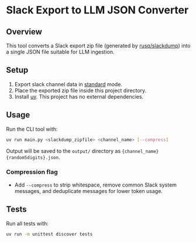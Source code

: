 # Slack Export to LLM JSON Converter

## Overview
This tool converts a Slack export zip file (generated by [rusq/slackdump](https://github.com/rusq/slackdump)) into a single JSON file suitable for LLM ingestion.

## Setup
1. Export slack channel data in [standard](https://github.com/rusq/slackdump/blob/master/doc/usage-export.rst#export-types) mode.
2. Place the exported zip file inside this project directory.
3. Install [uv](https://github.com/astral-sh/uv). This project has no external dependencies.

## Usage

Run the CLI tool with:
```sh
uv run main.py <slackdump_zipfile> <channel_name> [--compress]
```
Output will be saved to the `output/` directory as `{channel_name}{random5digits}.json`.

### Compression flag
- Add `--compress` to strip whitespace, remove common Slack system messages, and deduplicate messages for lower token usage.

## Tests
Run all tests with:
```sh
uv run -m unittest discover tests
```
